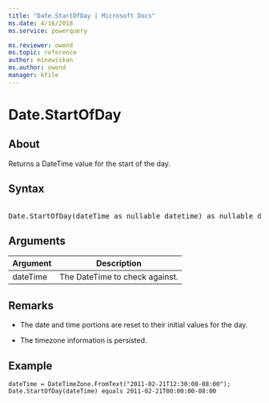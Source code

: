 ```yaml
---
title: "Date.StartOfDay | Microsoft Docs"
ms.date: 4/16/2018
ms.service: powerquery

ms.reviewer: owend
ms.topic: reference
author: minewiskan
ms.author: owend
manager: kfile
---
```

# Date.StartOfDay

  
## About  
Returns a DateTime value for the start of the day.  
  
## Syntax

<pre> 
Date.StartOfDay(dateTime as nullable datetime) as nullable datetime  
</pre> 
  
## Arguments  
  
|Argument|Description|  
|------------|---------------|  
|dateTime|The DateTime to check against.|  
  
## Remarks  
  
-   The date and time portions are reset to their initial values for the day.  
  
-   The timezone information is persisted.  
  
## <a name="__goback"></a>Example  
  
```powerquery-m
dateTime = DateTimeZone.FromText("2011-02-21T12:30:00-08:00");   
Date.StartOfDay(dateTime) equals 2011-02-21T00:00:00-08:00  
```  
